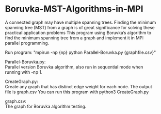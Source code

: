 # Boruvka-MST-Algorithms-in-MPI
A connected graph may have multiple spanning trees. Finding the minimum spanning tree
(MST) from a graph is of great significance for solving these practical application problems
This program using Boruvka’s algorithm to find the minimum spanning tree from a graph and implement it in MPI parallel programming.  

Run program: "mpirun -np {np} python Parallel-Boruvka.py {graphfile.csv}"  

Parallel-Boruvka.py:  
    Parallel version Boruvka algorithm, also run in sequential mode when running with -np 1.  

CreateGraph.py:  
    Create any graph that has distinct edge weight for each node. The output file is graph.csv
    You can run this program with python3 CreateGraph.py  

graph.csv:  
    The graph for Boruvka algorithm testing.  
